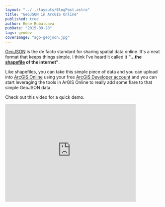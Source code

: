 ```yaml
---
layout: "../../layouts/BlogPost.astro"
title: "GeoJSON in ArcGIS Online"
published: true
author: Rene Rubalcava
pubDate: "2015-09-28"
tags: geodev
coverImage: "ago-geojson.jpg"
---
```


[GeoJSON](http://geojson.org/) is the de facto standard for sharing spatial data online. It's a neat format that keeps things simple. I think I've heard it called it **"...the [shapefile](https://en.wikipedia.org/wiki/Shapefile) of the internet"**.

Like shapefiles, you can take this simple piece of data and you can upload into [ArcGIS Online](http://www.arcgis.com/features/) using your free [ArcGIS Developer account](https://developers.arcgis.com/en/) and you can start leveraging the tools in ArGIS Online to really add some flare to that simple GeoJSON data.

Check out this video for a quick demo.

<iframe src="https://www.youtube.com/embed/cvKqQ4j5gh4" width="420" height="315" frameborder="0" allowfullscreen="allowfullscreen"></iframe>
